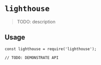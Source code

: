 # `lighthouse`

> TODO: description

## Usage

```
const lighthouse = require('lighthouse');

// TODO: DEMONSTRATE API
```
